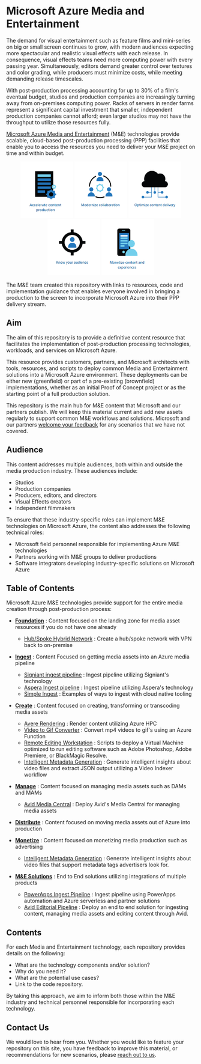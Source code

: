 # Microsoft Azure Media and Entertainment

The demand for visual entertainment such as feature films and mini-series on big or small screen continues to grow, with modern audiences expecting more spectacular and realistic visual effects with each release. In consequence, visual effects teams need more computing power with every passing year. Simultaneously, editors demand greater control over textures and color grading, while producers must minimize costs, while meeting demanding release timescales.

With post-production processing accounting for up to 30% of a film's eventual budget, studios and production companies are increasingly turning away from on-premises computing power. Racks of servers in render farms represent a significant capital investment that smaller, independent production companies cannot afford;  even larger studios may not have the throughput to utilize those resources fully.

[Microsoft Azure Media and Entertainment](https://www.microsoft.com/industry/media-entertainment) (M&E) technologies provide scalable, cloud-based post-production processing (PPP) facilities that enable you to access the resources you need to deliver your M&E project on time and within budget.

<p align="center">
  <a href="https://www.microsoft.com/en-us/industry/media-entertainment/accelerate-content-production"><img src="images/Accelerate.png" width="140" height="150"></a>
  <a href="https://www.microsoft.com/en-us/industry/media-entertainment/modernize-collaboration"><img src="images/Modernize.png" width="140" height="150"></a>
  <a href="https://www.microsoft.com/en-us/industry/media-entertainment/optimize-content-delivery"><img src="images/Optimize.png" width="140" height="150"></a>
  <a href="https://www.microsoft.com/en-us/industry/media-entertainment/know-your-audience"><img src="images/Audience.png" width="140" height="150"></a>
  <a href="https://www.microsoft.com/en-us/industry/media-entertainment/monetize-content-and-experiences"><img src="images/Monetize.png" width="140" height="150"></a>
</p>

The M&E team created this repository with links to resources, code and implementation guidance that enables everyone involved in bringing a production to the screen to incorporate Microsoft Azure into their PPP delivery stream.

## Aim

The aim of this repository is to provide a definitive content resource that facilitates the implementation of post-production processing technologies, workloads, and services on Microsoft Azure.

This resource provides customers, partners, and Microsoft architects with tools, resources, and scripts to deploy common Media and Entertainment solutions into a Microsoft Azure environment. These deployments can be either new (greenfield) or part of a pre-existing (brownfield) implementations, whether as an initial Proof of Concept project or as the starting point of a full production solution.

This repository is the main hub for M&E content that Microsoft and our partners publish. We will keep this material current and add new assets regularly to support common M&E workflows and solutions. Microsoft and our partners [welcome your feedback](mailto:gitme@microsoft.com) for any scenarios that we have not covered.

## Audience

This content addresses multiple audiences, both within and outside the media production industry. These audiences include:

- Studios
- Production companies
- Producers, editors, and directors
- Visual Effects creators
- Independent filmmakers

To ensure that these industry-specific roles can implement M&E technologies on Microsoft Azure, the content also addresses the following technical roles:

- Microsoft field personnel responsible for implementing Azure M&E technologies
- Partners working with M&E groups to deliver productions
- Software integrators developing industry-specific solutions on Microsoft Azure

## Table of Contents

Microsoft Azure M&E technologies provide support for the entire media creation through post-production process:

- **[Foundation](/Foundation)** : Content focused on the landing zone for media asset resources if you do not have one already
    - [Hub/Spoke Hybrid Network](/blob/master/Foundation/hubspoke-Architecture) : Create a hub/spoke network with VPN back to on-premise

- **[Ingest](/Ingest)** : Content Focused on getting media assets into an Azure media pipeline
    - [Signiant ingest pipeline](/blob/master/Ingest/signiant) : Ingest pipeline utilizing Signiant's technology
    - [Aspera Ingest pipeline](/blob/master/Ingest/aspera) : Ingest pipeline utilizing Aspera's technology
    - [Simple Ingest](/blob/master/Ingest/simple-ingest) : Examples of ways to ingest with cloud native tooling
 
- **[Create](/Create)** : Content focused on creating, transforming or transcoding media assets
    - [Avere Rendering](/blob/master/Create/avere-rendering) : Render content utilizing Azure HPC
    - [Video to Gif Converter](/blob/master/Create/video-gif-converter) : Convert mp4 videos to gif's using an Azure Function
    - [Remote Editing Workstation](/blob/master/Create/remote-edit-workstation) : Scripts to deploy a Virtual Machine optimized to run editing software such as Adobe Photoshop, Adobe Premiere, or BlackMagic Resolve.
    - [Intelligent Metadata Generation](/blob/master/Create/intelligent-metadata-generator) : Generate intelligent insights about video files and extract JSON output utilizing a Video Indexer workflow

- **[Manage](/Manage)** : Content focused on managing media assets such as DAMs and MAMs
    - [Avid Media Central](/blob/master/Manage/avid-media-central) : Deploy Avid's Media Central for managing media assets

- **[Distribute](/Distribute)** : Content focused on moving media assets out of Azure into production

- **[Monetize](/Monetize)** : Content focused on monetizing media production such as advertising
    - [Intelligent Metadata Generation](/blob/master/Monetize/intelligent-metadata-generate) : Generate intelligent insights about video files that support metadata tags advertisers look for.
    
- **[M&E Solutions](/Solutions)** : End to End solutions utilizing integrations of multiple products
    - [PowerApps Ingest Pipeline](/blob/master/Solutions/powerapp) : Ingest pipeline using PowerApps automation and Azure serverless and partner solutions
    - [Avid Editorial Pipeline](/blob/master/Solutions/avid-editorial-pipeline) : Deploy an end to end solution for ingesting content, managing media assets and editing content through Avid.

## Contents

For each Media and Entertainment technology, each repository provides details on the following:

- What are the technology components and/or solution?
- Why do you need it?
- What are the potential use cases?
- Link to the code repository.

By taking this approach, we aim to inform both those within the M&E industry and technical personnel responsible for incorporating each technology.

## Contact Us

We would love to hear from you. Whether you would like to feature your repository on this site, you have feedback to improve this material, or recommendations for new scenarios, please [reach out to us](mailto:gitme@microsoft.com).
